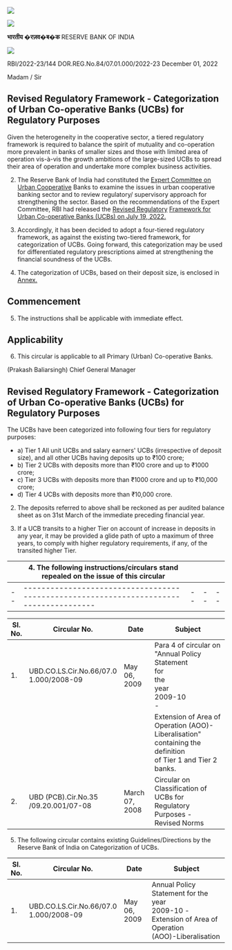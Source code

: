 ![](_page_0_Picture_0.jpeg)

![](_page_0_Picture_1.jpeg)

**भारतीय �रज़व�ब�क** RESERVE BANK OF INDIA

![](_page_0_Picture_3.jpeg)

RBI/2022-23/144 DOR.REG.No.84/07.01.000/2022-23 December 01, 2022

Madam / Sir

## **Revised Regulatory Framework - Categorization of Urban Co-operative Banks (UCBs) for Regulatory Purposes**

Given the heterogeneity in the cooperative sector, a tiered regulatory framework is required to balance the spirit of mutuality and co-operation more prevalent in banks of smaller sizes and those with limited area of operation vis-à-vis the growth ambitions of the large-sized UCBs to spread their area of operation and undertake more complex business activities.

2. The Reserve Bank of India had constituted the [Expert Committee on Urban Co](https://www.rbi.org.in/Scripts/BS_PressReleaseDisplay.aspx?prid=52094)[operative](https://www.rbi.org.in/Scripts/BS_PressReleaseDisplay.aspx?prid=52094) Banks to examine the issues in urban cooperative banking sector and to review regulatory/ supervisory approach for strengthening the sector. Based on the recommendations of the Expert Committee, RBI had released the [Revised Regulatory](https://www.rbi.org.in/Scripts/BS_PressReleaseDisplay.aspx?prid=54059)  [Framework for Urban Co-operative Banks \(UCBs\) on July 19, 2022.](https://www.rbi.org.in/Scripts/BS_PressReleaseDisplay.aspx?prid=54059)

3. Accordingly, it has been decided to adopt a four-tiered regulatory framework, as against the existing two-tiered framework, for categorization of UCBs. Going forward, this categorization may be used for differentiated regulatory prescriptions aimed at strengthening the financial soundness of the UCBs.

4. The categorization of UCBs, based on their deposit size, is enclosed in [Annex.](#page-1-0)

## **Commencement**

5. The instructions shall be applicable with immediate effect.

## **Applicability**

6. This circular is applicable to all Primary (Urban) Co-operative Banks.

(Prakash Baliarsingh) Chief General Manager

## <span id="page-1-0"></span>**Revised Regulatory Framework - Categorization of Urban Co-operative Banks (UCBs) for Regulatory Purposes**

The UCBs have been categorized into following four tiers for regulatory purposes:

- a) Tier 1 All unit UCBs and salary earners' UCBs (irrespective of deposit size), and all other UCBs having deposits up to ₹100 crore;
- b) Tier 2 UCBs with deposits more than ₹100 crore and up to ₹1000 crore;
- c) Tier 3 UCBs with deposits more than ₹1000 crore and up to ₹10,000 crore;
- d) Tier 4 UCBs with deposits more than ₹10,000 crore.

2. The deposits referred to above shall be reckoned as per audited balance sheet as on 31st March of the immediate preceding financial year.

3. If a UCB transits to a higher Tier on account of increase in deposits in any year, it may be provided a glide path of upto a maximum of three years, to comply with higher regulatory requirements, if any, of the transited higher Tier.

|  | 4. The following instructions/circulars stand repealed on the issue of this circular |  |  |  |
|--|--------------------------------------------------------------------------------------|--|--|--|
|--|--------------------------------------------------------------------------------------|--|--|--|

| Sl.<br>No. | Circular No.                              | Date              | Subject                                                                                                           |
|------------|-------------------------------------------|-------------------|-------------------------------------------------------------------------------------------------------------------|
| 1.         | UBD.CO.LS.Cir.No.66/07.0<br>1.000/2008-09 | May 06,<br>2009   | Para 4 of circular on "Annual Policy<br>Statement<br>for<br>the<br>year<br>2009-10<br>-                           |
|            |                                           |                   | Extension of Area of Operation (AOO)-<br>Liberalisation" containing the definition<br>of Tier 1 and Tier 2 banks. |
| 2.         | UBD (PCB).Cir.No.35<br>/09.20.001/07-08   | March 07,<br>2008 | Circular on Classification of UCBs for<br>Regulatory Purposes -<br>Revised Norms                                  |

5. The following circular contains existing Guidelines/Directions by the Reserve Bank of India on Categorization of UCBs.

| Sl.<br>No. | Circular No.                              | Date            | Subject                                                                                                     |
|------------|-------------------------------------------|-----------------|-------------------------------------------------------------------------------------------------------------|
| 1.         | UBD.CO.LS.Cir.No.66/07.0<br>1.000/2008-09 | May 06,<br>2009 | Annual Policy Statement for the year<br>2009-10 -<br>Extension of Area of Operation<br>(AOO)-Liberalisation |